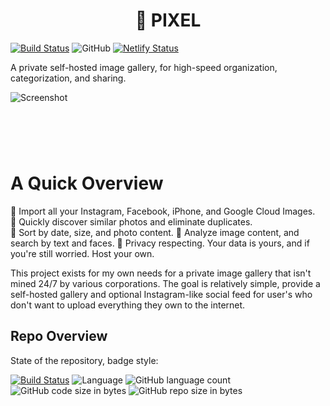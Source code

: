 <h1 align="center">
  👾 PIXEL
</h1>

[![Build Status](https://img.shields.io/travis/com/Reisen/pixel/master.svg?style=flat-square)](https://travis-ci.com/Reisen/pixel)
![GitHub](https://img.shields.io/github/license/Reisen/pixel.svg?style=flat-square)
[![Netlify Status](https://api.netlify.com/api/v1/badges/fae31afd-3ec0-4de8-9204-48b437ce57b6/deploy-status)](https://pixelized.netlify.com/#/)

A private self-hosted image gallery, for high-speed organization,
categorization, and sharing.

![Screenshot](https://user-images.githubusercontent.com/158967/54244067-d36f4480-4522-11e9-87bb-47468a932dda.png)

# &nbsp;

# A Quick Overview

🎺 Import all your Instagram, Facebook, iPhone, and Google Cloud Images.  
🎺 Quickly discover similar photos and eliminate duplicates.  
🎺 Sort by date, size, and photo content. 
🎺 Analyze image content, and search by text and faces.
🎺 Privacy respecting. Your data is yours, and if you're still worried. Host your own.  

This project exists for my own needs for a private image gallery that isn't
mined 24/7 by various corporations. The goal is relatively simple, provide a
self-hosted gallery and optional Instagram-like social feed for user's who
don't want to upload everything they own to the internet.


## Repo Overview

State of the repository, badge style:

[![Build Status](https://img.shields.io/travis/com/Reisen/pixel/master.svg?style=flat-square)](https://travis-ci.com/Reisen/pixel)
![Language](https://img.shields.io/badge/lang-haskell-blue.svg?style=flat-square)
![GitHub language count](https://img.shields.io/github/languages/count/Reisen/pixel.svg?style=flat-square)
![GitHub code size in bytes](https://img.shields.io/github/languages/code-size/Reisen/pixel.svg?style=flat-square)
![GitHub repo size in bytes](https://img.shields.io/github/repo-size/Reisen/pixel.svg?style=flat-square)
